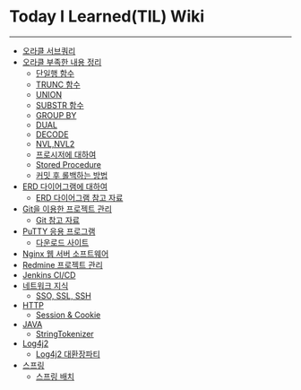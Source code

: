 # Today I Learned(TIL) Wiki
---
- [오라클 서브쿼리](https://velog.io/@kimsunho940904/Oracle-%EC%84%9C%EB%B8%8C%EC%BF%BC%EB%A6%AC)
- [오라클 부족한 내용 정리]()
  - [단일행 함수](https://github.com/kimsunho940904/TIL/wiki/%5B%EC%98%A4%EB%9D%BC%ED%81%B4%5D-%EB%8B%A8%EC%9D%BC%ED%96%89-%ED%95%A8%EC%88%98)
  - [TRUNC 함수](https://github.com/kimsunho940904/TIL/wiki/%5B%EC%98%A4%EB%9D%BC%ED%81%B4%5D-TRUNC-%ED%95%A8%EC%88%98)
  - [UNION](https://github.com/kimsunho940904/TIL/wiki/%5B%EC%98%A4%EB%9D%BC%ED%81%B4%5D-UNION)
  - [SUBSTR 함수](https://github.com/kimsunho940904/TIL/wiki/%5B%EC%98%A4%EB%9D%BC%ED%81%B4%5D-SUBSTR-%ED%95%A8%EC%88%98)
  - [GROUP BY](https://github.com/kimsunho940904/TIL/wiki/%5B%EC%98%A4%EB%9D%BC%ED%81%B4%5D-GROUP-BY)
  - [DUAL](https://github.com/kimsunho940904/TIL/wiki/%5B%EC%98%A4%EB%9D%BC%ED%81%B4%5D-DUAL)
  - [DECODE](https://github.com/kimsunho940904/TIL/wiki/%5B%EC%98%A4%EB%9D%BC%ED%81%B4%5D-DECODE)
  - [NVL,NVL2](https://github.com/kimsunho940904/TIL/wiki/%5B%EC%98%A4%EB%9D%BC%ED%81%B4%5D-NVL)
  - [프로시저에 대하여](https://github.com/kimsunho940904/TIL/wiki/%5B%EC%98%A4%EB%9D%BC%ED%81%B4%5D-%ED%94%84%EB%A1%9C%EC%8B%9C%EC%A0%80%EC%97%90-%EB%8C%80%ED%95%98%EC%97%AC)
  - [Stored Procedure](https://github.com/kimsunho940904/TIL/wiki/%5B%EC%98%A4%EB%9D%BC%ED%81%B4%5D-Stored-Procedure)
  - [커밋 후 롤백하는 방법](https://github.com/kimsunho940904/TIL/wiki/%5B%EC%98%A4%EB%9D%BC%ED%81%B4%5D-%EC%BB%A4%EB%B0%8B-%ED%9B%84-%EB%A1%A4%EB%B0%B1)
- [ERD 다이어그램에 대하여](https://github.com/kimsunho940904/TIL/wiki/%5BERD-%EB%8B%A4%EC%9D%B4%EC%96%B4%EA%B7%B8%EB%9E%A8%5D%EC%97%90-%EB%8C%80%ED%95%98%EC%97%AC)
  - [ERD 다이어그램 참고 자료](https://m.blog.naver.com/wizardry0629/221969935493)
- [Git을 이용한 프로젝트 관리](https://github.com/kimsunho940904/TIL/wiki/Git%EC%9D%84-%EC%82%AC%EC%9A%A9%ED%95%B4%EB%B3%B4%EC%9E%90!!)
  - [Git 참고 자료](https://velog.io/@kimsunho940904/git-%EB%AA%85%EB%A0%B9%EC%96%B4-%EC%A0%95%EB%A6%AC)
- [PuTTY 응용 프로그램](https://github.com/kimsunho940904/TIL/wiki/%5BPuTTY%5D%EC%97%90-%EB%8C%80%ED%95%98%EC%97%AC)
  - [다운로드 사이트](https://www.putty.org/)
- [Nginx 웹 서버 소프트웨어]()
- [Redmine 프로젝트 관리]()
- [Jenkins CI/CD]()
- [네트워크 지식]()
  - [SSO, SSL, SSH](https://github.com/kimsunho940904/TIL/wiki/%5B%EB%84%A4%ED%8A%B8%EC%9B%8C%ED%81%AC-%EC%A7%80%EC%8B%9D%5D-SSL)
- [HTTP]()
  - [Session & Cookie](https://github.com/kimsunho940904/TIL/wiki/%5BHTTP%5D-Session-&-Cookie)
- [JAVA]()
  - [StringTokenizer](https://github.com/kimsunho940904/TIL/wiki/%5BJava%5D-StringTokenizer)
- [Log4j2]()
  - [Log4j2 대환장파티](https://github.com/kimsunho940904/TIL/wiki/%5BLog4j2%5D-%EB%8C%80%ED%99%98%EC%9E%A5%ED%8C%8C%ED%8B%B0)
- [스프링]()
  - [스프링 배치](https://github.com/kimsunho940904/TIL/wiki/%5B%EC%8A%A4%ED%94%84%EB%A7%81%5D-%EC%8A%A4%ED%94%84%EB%A7%81-%EB%B0%B0%EC%B9%98)

